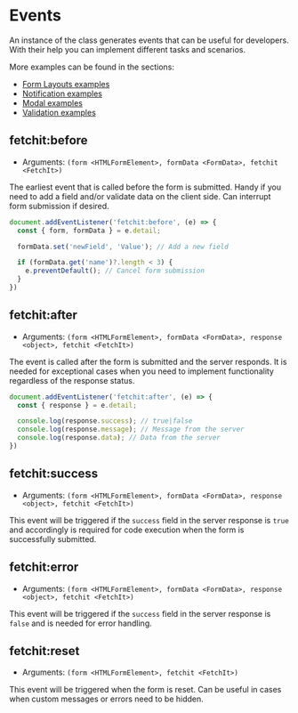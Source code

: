 # Events

An instance of the class generates events that can be useful for developers. With their help you can implement different tasks and scenarios.

More examples can be found in the sections:

- [Form Layouts examples](/en/components/fetchit/examples/form/)
- [Notification examples](/en/components/fetchit/examples/notifications/)
- [Modal examples](/en/components/fetchit/examples/modals/)
- [Validation examples](/en/components/fetchit/examples/validation/)

## fetchit:before

- Arguments: `(form <HTMLFormElement>, formData <FormData>, fetchit <FetchIt>)`

The earliest event that is called before the form is submitted. Handy if you need to add a field and/or validate data on the client side. Can interrupt form submission if desired.

```js
document.addEventListener('fetchit:before', (e) => {
  const { form, formData } = e.detail;

  formData.set('newField', 'Value'); // Add a new field

  if (formData.get('name')?.length < 3) {
    e.preventDefault(); // Cancel form submission
  }
})
```

## fetchit:after

- Arguments: `(form <HTMLFormElement>, formData <FormData>, response <object>, fetchit <FetchIt>)`

The event is called after the form is submitted and the server responds. It is needed for exceptional cases when you need to implement functionality regardless of the response status.

```js
document.addEventListener('fetchit:after', (e) => {
  const { response } = e.detail;

  console.log(response.success); // true|false
  console.log(response.message); // Message from the server
  console.log(response.data); // Data from the server
})
```

## fetchit:success

- Arguments: `(form <HTMLFormElement>, formData <FormData>, response <object>, fetchit <FetchIt>)`

This event will be triggered if the `success` field in the server response is `true` and accordingly is required for code execution when the form is successfully submitted.

## fetchit:error

- Arguments: `(form <HTMLFormElement>, formData <FormData>, response <object>, fetchit <FetchIt>)`

This event will be triggered if the `success` field in the server response is `false` and is needed for error handling.

## fetchit:reset

- Arguments: `(form <HTMLFormElement>, fetchit <FetchIt>)`

This event will be triggered when the form is reset. Can be useful in cases when custom messages or errors need to be hidden.
